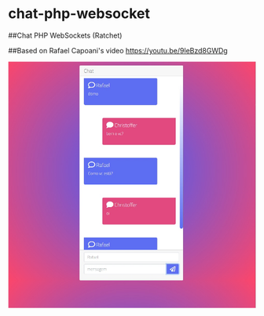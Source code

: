 # chat-php-websocket

##Chat  PHP WebSockets (Ratchet)

##Based on Rafael Capoani's video https://youtu.be/9leBzd8GWDg

![alt text](https://github.com/rafaelfreba/chat-php-websocket/blob/main/img/view.jpg?raw=true)
